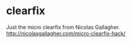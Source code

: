 clearfix
========

Just the micro clearfix from Nicolas Gallagher. http://nicolasgallagher.com/micro-clearfix-hack/
